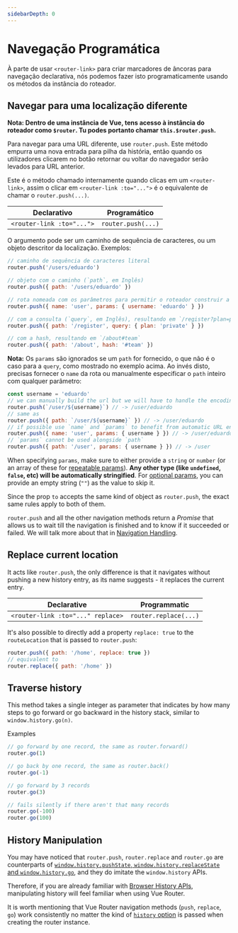 ```yaml
---
sidebarDepth: 0
---
```


# Navegação Programática

<VueSchoolLink
  href="https://vueschool.io/lessons/vue-router-4-programmatic-navigation"
  title="Aprenda como navegar programaticamente"
/>

À parte de usar `<router-link>` para criar marcadores de âncoras para navegação declarativa, nós podemos fazer isto programaticamente usando os métodos da instância do roteador.

## Navegar para uma localização diferente

**Nota: Dentro de uma instância de Vue, tens acesso à instância do roteador como `$router`. Tu podes portanto chamar `this.$router.push`.**

Para navegar para uma URL diferente, use `router.push`. Este método empurra uma nova entrada para pilha da história, então quando os utilizadores clicarem no botão retornar ou voltar do navegador serão levados para URL anterior.

Este é o método chamado internamente quando clicas em um `<router-link>`, assim o clicar em `<router-link :to="...">` é o equivalente de chamar o `router.push(...)`.

| Declarativo               | Programático       |
| ------------------------- | ------------------ |
| `<router-link :to="...">` | `router.push(...)` |

O argumento pode ser um caminho de sequência de caracteres, ou um objeto descritor da localização. Exemplos:

```js
// caminho de sequência de caracteres literal
router.push('/users/eduardo')

// objeto com o caminho (`path`, em Inglês)
router.push({ path: '/users/eduardo' })

// rota nomeada com os parâmetros para permitir o roteador construir a URL
router.push({ name: 'user', params: { username: 'eduardo' } })

// com a consulta (`query`, em Inglês), resultando em `/register?plan=private`
router.push({ path: '/register', query: { plan: 'private' } })

// com a hash, resultando em `/about#team`
router.push({ path: '/about', hash: '#team' })
```

**Nota:** Os `params` são ignorados se um `path` for fornecido, o que não é o caso para a `query`, como mostrado no exemplo acima. Ao invés disto, precisas fornecer o `name` da rota ou manualmente especificar o `path` inteiro com qualquer parâmetro:

```js
const username = 'eduardo'
// we can manually build the url but we will have to handle the encoding ourselves
router.push(`/user/${username}`) // -> /user/eduardo
// same as
router.push({ path: `/user/${username}` }) // -> /user/eduardo
// if possible use `name` and `params` to benefit from automatic URL encoding
router.push({ name: 'user', params: { username } }) // -> /user/eduardo
// `params` cannot be used alongside `path`
router.push({ path: '/user', params: { username } }) // -> /user
```

When specifying `params`, make sure to either provide a `string` or `number` (or an array of these for [repeatable params](./route-matching-syntax.md#repeatable-params)). **Any other type (like `undefined`, `false`, etc) will be automatically stringified**. For [optional params](./route-matching-syntax.md#optional-parameters), you can provide an empty string (`""`) as the value to skip it.

Since the prop `to` accepts the same kind of object as `router.push`, the exact same rules apply to both of them.

`router.push` and all the other navigation methods return a _Promise_ that allows us to wait till the navigation is finished and to know if it succeeded or failed. We will talk more about that in [Navigation Handling](../advanced/navigation-failures.md).

## Replace current location

It acts like `router.push`, the only difference is that it navigates without pushing a new history entry, as its name suggests - it replaces the current entry.

| Declarative                       | Programmatic          |
| --------------------------------- | --------------------- |
| `<router-link :to="..." replace>` | `router.replace(...)` |

It's also possible to directly add a property `replace: true` to the `routeLocation` that is passed to `router.push`:

```js
router.push({ path: '/home', replace: true })
// equivalent to
router.replace({ path: '/home' })
```

## Traverse history

<VueSchoolLink
  href="https://vueschool.io/lessons/go-back"
  title="Learn how to use Vue Router to go back"
/>

This method takes a single integer as parameter that indicates by how many steps to go forward or go backward in the history stack, similar to `window.history.go(n)`.

Examples

```js
// go forward by one record, the same as router.forward()
router.go(1)

// go back by one record, the same as router.back()
router.go(-1)

// go forward by 3 records
router.go(3)

// fails silently if there aren't that many records
router.go(-100)
router.go(100)
```

## History Manipulation

You may have noticed that `router.push`, `router.replace` and `router.go` are counterparts of [`window.history.pushState`, `window.history.replaceState` and `window.history.go`](https://developer.mozilla.org/en-US/docs/Web/API/History), and they do imitate the `window.history` APIs.

Therefore, if you are already familiar with [Browser History APIs](https://developer.mozilla.org/en-US/docs/Web/API/History_API), manipulating history will feel familiar when using Vue Router.

It is worth mentioning that Vue Router navigation methods (`push`, `replace`, `go`) work consistently no matter the kind of [`history` option](../../api/#history) is passed when creating the router instance.

